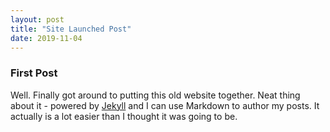 ```yaml
---
layout: post
title: "Site Launched Post"
date: 2019-11-04
---
```


### First Post

Well. Finally got around to putting this old website together. Neat thing about it - powered by
 [Jekyll](http://jekyllrb.com) and I can use Markdown to author my posts. It actually is a lot easier than I thought it was going to be.